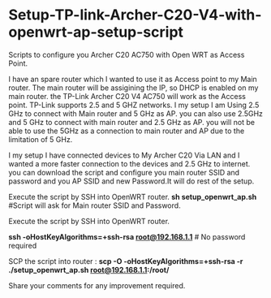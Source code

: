 # Setup-TP-link-Archer-C20-V4-with-openwrt-ap-setup-script
Scripts to configure you Archer C20 AC750 with Open WRT as Access Point.

I have an spare router which I wanted to use it as Access point to my Main router.
The main router will be assigining the IP, so DHCP is enabled on my main router.
the TP-Link Archer C20 V4 AC750 will work as the Access point.
TP-Link supports 2.5 and 5 GHZ networks. I my setup I am Using 2.5 GHz to connect with Main router and 5 GHz as AP.
you can also use 2.5GHz and 5 GHz to connect with main router and 2.5 GHz as AP. you will not be able to use the 5GHz as a connection to main router and AP due to the limitation of 5 GHz.

I my setup I have connected devices to My Archer C20 Via LAN and I wanted a more faster connection to the devices and 2.5 GHz to internet.
you can download the script and configure you main router SSID and password and you AP SSID and new Password.It will do rest of the setup.

Execute the script by SSH into OpenWRT router.  **sh setup_openwrt_ap.sh** #Script will ask for Main router SSID and Password.

Execute the script by SSH into OpenWRT router. 

**ssh -oHostKeyAlgorithms=+ssh-rsa root@192.168.1.1** # No password required

SCP the script into router : **scp -O -oHostKeyAlgorithms=+ssh-rsa -r ./setup_openwrt_ap.sh root@192.168.1.1:/root/**

Share your comments for any improvement required.
